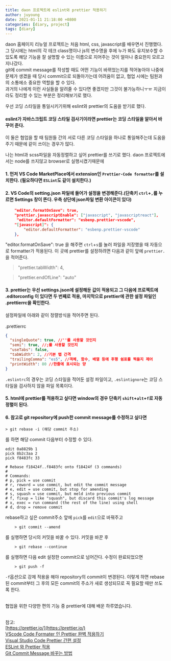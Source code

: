 ```yaml
---
title: daon 프로젝트에 eslint와 prettier 적용하기
author: juyoung
date: 2021-01-11 21:18:00 +0800
categories: [diary, project]
tags: [diary]
---
```


daon 홈페이지 리뉴얼 프로젝트는 처음 html, css, javascript를 배우면서 진행했다. 그 당시에는 html의 각 테크 class명이나 js의 변수명을 후에 누가 봐도 유지보수할 수 있도록 해당 기능을 잘 설명할 수 있는 이름으로 지어주는 것이 얼마나 중요한지 모르고 지나갔다.  
 git에 commit message를 작성할 때도 어떤 기능이 바뀌었는지를 적어놓아야 나중에 문제가 생겼을 때 당시 commit으로 되돌아가는데 어려움이 없고, 협업 시에는 팀원과의 소통에소 중요한 역할을 할 수 있다.  
 과거의 나에게 이런 사실들을 알려줄 수 있다면 좋겠지만 그것이 불가능하니ㅜㅠ 지금이라도 정리할 수 있는 부분은 정리해보기로 했다.

우선 코딩 스타일을 통일시키기위해 eslint와 prettier의 도움을 받기로 했다.

#### eslint가 자바스크립트 코딩 스타일 검사기이라면 prettier는 코딩 스타일을 알아서 바꾸어 준다.

이 둘은 협업을 할 때 팀원들 간의 서로 다른 코딩 스타일을 하나로 통일해주는데 도움을 주기 때문에 같이 쓰이는 경우가 많다.

나는 html과 scss파일을 자동정렬하고 싶어 prettier를 쓰기로 했다.
daon 프로젝트에서는 node를 쓰지않고 browser로 실행시켰기때문에

#### 1. 먼저 VS Code MarketPlace에서 extension인 `Prettier-Code formatter`를 설치한다. (필요하다면 `ESLint`도 같이 설치한다.)

#### 2. VS Code의 setting.json 파일에 들어가 설정을 변경해준다.(단축키 `ctrl`+`,`를 누르면 Settings 창이 뜬다. 우측 상단에 json파일 변환 아이콘이 있다)

```json
    "editor.formatOnSave": true,
    "prettier.javascriptEnable": ["javascript", "javascriptreact"],
     "editor.defaultFormatter": "esbenp.prettier-vscode",
    "[javascript]": {
        "editor.defaultFormatter": "esbenp.prettier-vscode"
    },
```

"editor.formatOnSave": true 을 해주면 `ctrl`+`s`를 눌러 파일을 저장했을 때 자동으로 formatter가 적용된다.
이 곳에 prettier를 설정하려면 다음과 같이 앞에 `prettier.`을 적어준다.

> "prettier.tabWidth": 4,

> "prettier.endOfLine": "auto"

#### 3. prettier는 우선 settings.json에 설정해둔 값이 적용되고 그 다음에 프로젝트에 .editorconfig 이 있다면 두 번째로 적용, 마지막으로 prettier에 관한 설정 파일인 .prettierrc을 확인한다.

설정파일에 아래와 같이 정렬방식을 적어주면 된다.  
 <br />
.prettierrc

```json
{
  "singleQuote": true, //''를 사용할 것인지
  "semi": true, //;를 사용할 것인지
  "useTabs": false,
  "tabWidth": 2, //기본 탭 간격
  "trailingComma": "es5", //객체, 함수, 배열 등에 후행 쉼표를 찍을지 제어
  "printWidth": 80 //한줄에 표시되는 양
}
```

`.eslintrc`의 경우는 코딩 스타일을 적어둔 설정 파일이고, `.eslintignore`는 코딩 스타일을 검사하지 않을 파일 목록이다.

#### 5. html에 prettier를 적용하고 싶다면 window의 경우 단축키 `shift`+`alt`+`f`로 자동정렬이 된다.

#### 6. 참고로 git repository에 push한 commit message를 수정하고 싶다면

    > git rebase -i (해당 commit 주소)

를 하면 해당 commit 다음부터 수정할 수 있다.

```console
edit 0a8829b 1
pick 8b2c3aa 2
pick f8483fc 33

# Rebase f18424f..f8483fc onto f18424f (3 commands)
#
# Commands:
# p, pick = use commit
# r, reword = use commit, but edit the commit message
# e, edit = use commit, but stop for amending
# s, squash = use commit, but meld into previous commit
# f, fixup = like "squash", but discard this commit's log message
# x, exec = run command (the rest of the line) using shell
# d, drop = remove commit
```

rebase하고 싶은 commit주소 앞에 `pick`를 `edit`으로 바꿔주고

```
    > git commit --amend
```

를 실행하면 당시의 커밋을 바꿀 수 있다.
커밋을 바꾼 후

```
    > git rebase --continue
```

를 실행하면 다음 edit 설정한 commit으로 넘어간다.
수정이 완료되었으면

```
    > git push -f
```

`-f`옵션으로 강제 적용을 해야 repository의 commit이 변경된다. 이렇게 하면 rebase된 commit부터 그 후의 모든 commit의 주소가 새로 생성되므로 꼭 필요할 때만 쓰도록 한다.

<br />
협업을 위한 다양한 편의 기능 중 prettier에 대해 배운 하루였습니다.
<br />
<br />

참고:<br />
[https://prettier.io/](https://prettier.io/)<br />
[VScode Code Formater 인 Prettier 완벽 적용하기](https://uxgjs.tistory.com/150) <br />
[Visual Studio Code Prettier 간편 설정](https://bigstar-vlog.tistory.com/65)<br />
[ESLint 와 Prettier 적용](https://velog.io/@kyusung/eslint-prettier-config)<br />
[Git Commit Message 바꾸는 방법](http://tech.javacafe.io/2018/03/01/how-to-change-git-commit-message/)
